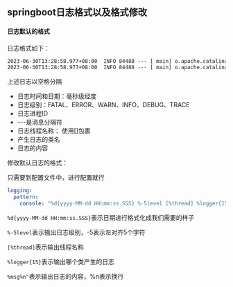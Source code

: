 ## springboot日志格式以及格式修改



#### 日志默认的格式

日志格式如下：

```tex
2023-06-30T13:28:58.977+08:00  INFO 84488 --- [ main] o.apache.catalina.core.StandardService   : Starting service [Tomcat]
2023-06-30T13:28:58.977+08:00  INFO 84488 --- [ main] o.apache.catalina.core.StandardEngine    : Starting Servlet engine: [Apache Tomcat/10.1.10]
```

上述日志以空格分隔

- 日志时间和日期：毫秒级经度
- 日志级别：FATAL、ERROR、WARN、INFO、DEBUG、TRACE
- 日志进程ID
- ---是消息分隔符
- 日志线程名称： 使用[]包裹
- 产生日志的类名
- 日志的内容



修改默认日志的格式：

只需要到配置文件中，进行配置就行

```yaml
logging:
  pattern: 
    console: "%d{yyyy-MM-dd HH:mm:ss.SSS} %-5level [%thread] %logger{15}  ====> %msg%n"
```

`%d{yyyy-MM-dd HH:mm:ss.SSS}`表示日期进行格式化成我们需要的样子

`%-5level`表示输出日志级别，-5表示左对齐5个字符

`[%thread]`表示输出线程名称

`%logger{15}`表示输出哪个类产生的日志

`%msg%n"`表示输出日志的内容，%n表示换行